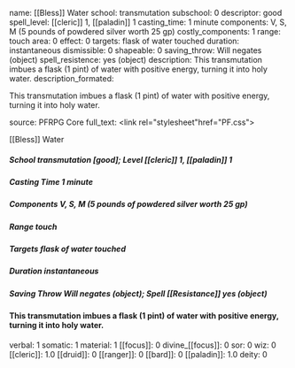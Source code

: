 name: [[Bless]] Water
school: transmutation
subschool: 0
descriptor: good
spell_level: [[cleric]] 1, [[paladin]] 1
casting_time: 1 minute
components: V, S, M (5 pounds of powdered silver worth 25 gp)
costly_components: 1
range: touch
area: 0
effect: 0
targets: flask of water touched
duration: instantaneous
dismissible: 0
shapeable: 0
saving_throw: Will negates (object)
spell_resistence: yes (object)
description: This transmutation imbues a flask (1 pint) of water with positive energy, turning it into holy water.
description_formated: <p>This transmutation imbues a flask (1 pint) of water with positive energy, turning it into holy water.</p>
source: PFRPG Core
full_text: <link rel="stylesheet"href="PF.css"><div class="heading"><p class="alignleft">[[Bless]] Water</p><div style="clear: both;"></div></div><div><h5><b>School </b>transmutation [good]; <b>Level </b>[[cleric]] 1, [[paladin]] 1</h5><h5><b>Casting Time </b>1 minute</h5><h5><b>Components </b>V, S, M (5 pounds of powdered silver worth 25 gp)</h5><h5><b>Range </b>touch</h5><h5><b>Targets </b> flask of water touched</h5><h5><b>Duration </b>instantaneous</h5><h5><b>Saving Throw </b>Will negates (object); <b>Spell [[Resistance]] </b>yes (object)</h5></div><div><h4><p>This transmutation imbues a flask (1 pint) of water with positive energy, turning it into holy water.</p></h4></div>
verbal: 1
somatic: 1
material: 1
[[focus]]: 0
divine_[[focus]]: 0
sor: 0
wiz: 0
[[cleric]]: 1.0
[[druid]]: 0
[[ranger]]: 0
[[bard]]: 0
[[paladin]]: 1.0
deity: 0
